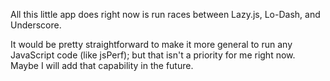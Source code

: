 All this little app does right now is run races between Lazy.js, Lo-Dash, and Underscore.

It would be pretty straightforward to make it more general to run any JavaScript code (like jsPerf); but that isn't a priority for me right now. Maybe I will add that capability in the future.
 